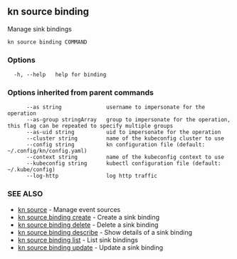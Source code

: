 ## kn source binding

Manage sink bindings

```
kn source binding COMMAND
```

### Options

```
  -h, --help   help for binding
```

### Options inherited from parent commands

```
      --as string              username to impersonate for the operation
      --as-group stringArray   group to impersonate for the operation, this flag can be repeated to specify multiple groups
      --as-uid string          uid to impersonate for the operation
      --cluster string         name of the kubeconfig cluster to use
      --config string          kn configuration file (default: ~/.config/kn/config.yaml)
      --context string         name of the kubeconfig context to use
      --kubeconfig string      kubectl configuration file (default: ~/.kube/config)
      --log-http               log http traffic
```

### SEE ALSO

* [kn source](kn_source.md)	 - Manage event sources
* [kn source binding create](kn_source_binding_create.md)	 - Create a sink binding
* [kn source binding delete](kn_source_binding_delete.md)	 - Delete a sink binding
* [kn source binding describe](kn_source_binding_describe.md)	 - Show details of a sink binding
* [kn source binding list](kn_source_binding_list.md)	 - List sink bindings
* [kn source binding update](kn_source_binding_update.md)	 - Update a sink binding

